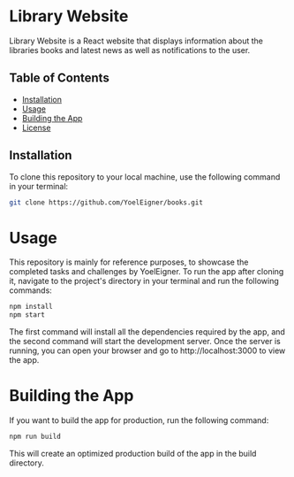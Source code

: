 # Library Website

Library Website is a React website that displays information about the libraries books and latest news as well as notifications to the user.

## Table of Contents

- [Installation](#installation)
- [Usage](#usage)
- [Building the App](#building-the-app)
- [License](#license)

## Installation

To clone this repository to your local machine, use the following command in your terminal:

```sh
git clone https://github.com/YoelEigner/books.git
```

# Usage
This repository is mainly for reference purposes, to showcase the completed tasks and challenges by YoelEigner. To run the app after cloning it, navigate to the project's directory in your terminal and run the following commands:

```sh
npm install
npm start
```

The first command will install all the dependencies required by the app, and the second command will start the development server. Once the server is running, you can open your browser and go to http://localhost:3000 to view the app.

# Building the App
If you want to build the app for production, run the following command:

```sh
npm run build
```
This will create an optimized production build of the app in the build directory.